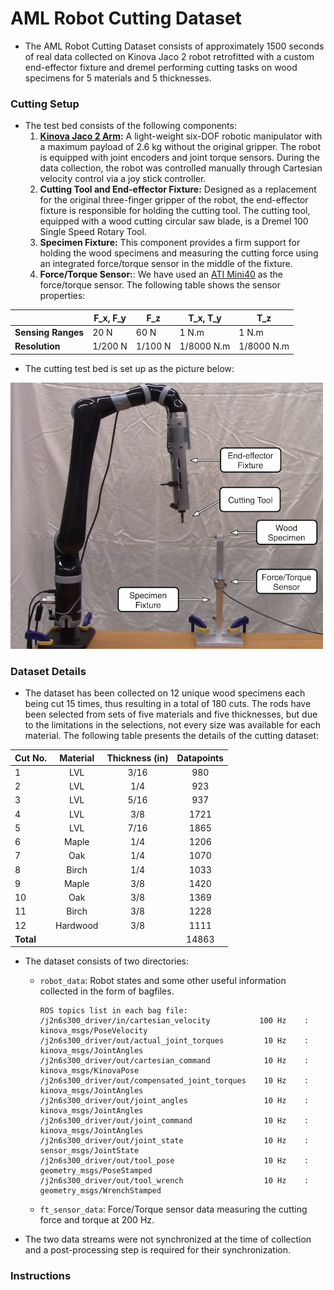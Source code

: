 # AML Robot Cutting Dataset

* The AML Robot Cutting Dataset consists of approximately 1500 seconds of real data collected on 
Kinova Jaco 2 robot retrofitted with a custom end-effector fixture and dremel performing cutting tasks on wood specimens for 5 materials and 5 thicknesses. 

### Cutting Setup
* The test bed consists of the following components:
    1. **[Kinova Jaco 2 Arm](https://www.kinovarobotics.com/en/products/robotic-arms/kinova-gen2-ultra-lightweight-robot):**
 A light-weight six-DOF robotic manipulator with a maximum payload 
of 2.6 kg without the original gripper. The robot is equipped with joint encoders and joint 
torque sensors. During the data collection, the robot was controlled manually through
 Cartesian velocity control via a joy stick controller.
    1.  **Cutting Tool and End-effector Fixture:** Designed as a replacement for the original 
three-finger gripper of the robot, the end-effector fixture is responsible for holding 
the cutting tool. The cutting tool, equipped with a wood cutting circular saw blade,
is a Dremel 100 Single Speed Rotary Tool.
    1. **Specimen Fixture:** This component provides a firm support for holding the
wood specimens and measuring the cutting force using an integrated force/torque sensor
in the middle of the fixture.
    1. **Force/Torque Sensor:**: We have used an [ATI Mini40](https://www.ati-ia.com/products/ft/ft_models.aspx?id=Mini40)
 as the force/torque sensor. The following table shows the sensor properties:
  
|                    | F_x, F_y | F_z     | T_x, T_y   | T_z        |
|--------------------|----------|---------|------------|------------|
| **Sensing Ranges** | 20 N     | 60 N    | 1 N.m      | 1 N.m      |
| **Resolution**     | 1/200 N  | 1/100 N | 1/8000 N.m | 1/8000 N.m |

* The cutting test bed is set up as the picture below: 

![Alt text](figures/cutting_testbed.jpg?raw=true "Cutting test bed" )


### Dataset Details
* The dataset has been collected on 12 unique wood specimens each being cut 15 times, 
thus resulting in a total of 180 cuts. The rods have been selected from sets of 
five materials and five thicknesses, but due to the limitations in the selections, 
not every size was available for each material. The following table presents the 
details of the cutting dataset:

| Cut No. | Material | Thickness (in) | Datapoints |
|---------|:--------:|:--------------:|:----------:|
| 1       |    LVL   |      3/16      |     980    |
| 2       |    LVL   |       1/4      |     923    |
| 3       |    LVL   |      5/16      |     937    |
| 4       |    LVL   |       3/8      |    1721    |
| 5       |    LVL   |      7/16      |    1865    |
| 6       |   Maple  |       1/4      |    1206    |
| 7       |    Oak   |       1/4      |    1070    |
| 8       | Birch    | 1/4            | 1033       |
| 9       | Maple    | 3/8            | 1420       |
| 10      | Oak      | 3/8            | 1369       |
| 11      | Birch    | 3/8            | 1228       |
| 12      | Hardwood | 3/8            | 1111       |
| **Total** |        |                | 14863      |

* The dataset consists of two directories:
   * `robot_data`: Robot states and some other useful information collected in the 
   form of bagfiles.     
        ```
        ROS topics list in each bag file:
        /j2n6s300_driver/in/cartesian_velocity           100 Hz    : kinova_msgs/PoseVelocity   
        /j2n6s300_driver/out/actual_joint_torques         10 Hz    : kinova_msgs/JointAngles    
        /j2n6s300_driver/out/cartesian_command            10 Hz    : kinova_msgs/KinovaPose     
        /j2n6s300_driver/out/compensated_joint_torques    10 Hz    : kinova_msgs/JointAngles    
        /j2n6s300_driver/out/joint_angles                 10 Hz    : kinova_msgs/JointAngles    
        /j2n6s300_driver/out/joint_command                10 Hz    : kinova_msgs/JointAngles    
        /j2n6s300_driver/out/joint_state                  10 Hz    : sensor_msgs/JointState     
        /j2n6s300_driver/out/tool_pose                    10 Hz    : geometry_msgs/PoseStamped  
        /j2n6s300_driver/out/tool_wrench                  10 Hz    : geometry_msgs/WrenchStamped
        ```
   * `ft_sensor_data`: Force/Torque sensor data measuring the cutting force and torque
   at 200 Hz.  

* The two data streams were not synchronized at the time of collection and a 
post-processing step is required for their synchronization.
 
### Instructions